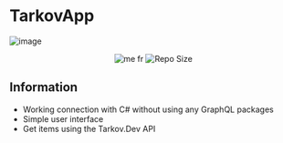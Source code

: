 # TarkovApp

![image](https://github.com/Rick-Huisman/TarkovApp/assets/138512421/b862e2de-0964-44ea-af9c-e5b04ac00612)

<p align='center'>
  <img src="https://img.shields.io/badge/made_with-C%23-blue?style=plastic" alt="me fr" />
  <img src="https://img.shields.io/github/languages/code-size/Rick-Huisman/TarkovApp" alt="Repo Size" />
</p>

## Information
- Working connection with C# without using any GraphQL packages
- Simple user interface
- Get items using the Tarkov.Dev API
